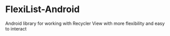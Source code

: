 # FlexiList-Android
Android library for working with Recycler View with more flexibility and easy to interact
